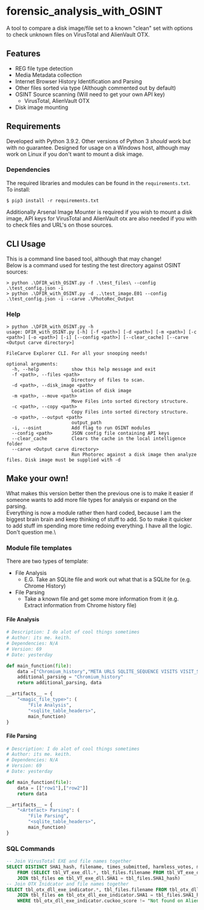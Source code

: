 # forensic_analysis_with_OSINT
A tool to compare a disk image/file set to a known "clean" set with options to check unknown files on VirusTotal and AlienVault OTX.

## Features
-   REG file type detection
-   Media Metadata collection
-   Internet Browser History Identification and Parsing
-   Other files sorted via type (Although commented out by default)
-   OSINT Source scanning (Will need to get your own API key)
    - VirusTotal, AlienVault OTX
- Disk image mounting

## Requirements
Developed with Python 3.9.2. Other versions of Python 3 *should* work but with no guarantee. Designed for usage on a Windows host, although may work on Linux if you don't want to mount a disk image.
### Dependencies
The required libraries and modules can be found in the `requirements.txt`. To install:
```console
$ pip3 install -r requirements.txt
```
Additionally Arsenal Image Mounter is required if you wish to mount a disk image, API keys for VirusTotal and AlienVault otx are also needed if you with to check files and URL's on those sources.

## CLI Usage
This is a command line based tool, although that may change!\
Below is a command used for testing the test directory against OSINT sources:
```console
> python .\DFIR_with_OSINT.py -f .\test_files\ --config .\test_config.json -i
> python .\DFIR_with_OSINT.py -d ..\test_image.E01 --config .\test_config.json -i --carve .\PhotoRec_Output
```

### Help
```console
> python .\DFIR_with_OSINT.py -h
usage: DFIR_with_OSINT.py [-h] [-f <path>] [-d <path>] [-m <path>] [-c <path>] [-o <path>] [-i] [--config <path>] [--clear_cache] [--carve <Output carve directory>]

FileCarve Explorer CLI. For all your snooping needs!

optional arguments:
  -h, --help            show this help message and exit
  -f <path>, --files <path>
                        Directory of files to scan.
  -d <path>, --disk_image <path>
                        Location of disk image
  -m <path>, --move <path>
                        Move Files into sorted directory structure.
  -c <path>, --copy <path>
                        Copy Files into sorted directory structure.
  -o <path>, --output <path>
                        output_path
  -i, --osint           Add flag to run OSINT modules
  --config <path>       JSON config file containing API keys
  --clear_cache         Clears the cache in the local intelligence folder
  --carve <Output carve directory>
                        Run Photorec against a disk image then analyze files. Disk image must be supplied with -d
```

## Make your own!
What makes this version better then the previous one is to make it easier if someone wants to add more file types for analysis or expand on the parsing.\
Everything is now a module rather then hard coded, because I am the biggest brain brain and keep thinking of stuff to add. So to make it quicker to add stuff im spending more time redoing everything. I have all the logic. Don't question me.\

### Module file templates
There are two types of template:
-   File Analysis
    -   E.G. Take an SQLite file and work out what that is a SQLite for (e.g. Chrome History)
-   File Parsing
    -   Take a known file and get some more information from it (e.g. Extract information from Chrome history file)
#### File Analysis
```python
# Description: I do alot of cool things sometimes
# Author: its me. keith.
# Dependencies: N/A
# Version: 69
# Date: yesterday

def main_function(file):
    data =["Chromium_history","META URLS SQLITE_SEQUENCE VISITS VISIT_SOURCE KEYWORD_SEARCH_TERMS DOWNLOADS DOWNLOADS_URL_CHAINS DOWNLOADS_SLICES DOWNLOADS_REROUTE_INFO SEGMENTS SEGMENT_USAGE TYPED_URL_SYNC_METADATA CONTENT_ANNOTATIONS CONTEXT_ANNOTATIONS CLUSTERS CLUSTERS_AND_VISITS"]
    additional_parsing = "Chromium_history"
    return additional_parsing, data

__artifacts__ = {
    "<magic_file_type>": (
        "File Analysis",
        "<sqlite_table_headers>",
        main_function)
}
```
#### File Parsing
```python
# Description: I do alot of cool things sometimes
# Author: its me. keith.
# Dependencies: N/A
# Version: 69
# Date: yesterday

def main_function(file):
    data = [["row1"],["row2"]]
    return data

__artifacts__ = {
    "<Artefact> Parsing": (
        "File Parsing",
        "<sqlite_table_headers>",
        main_function)
}
```

### SQL Commands
```sql
-- Join VirusTotal EXE and file names together
SELECT DISTINCT SHA1_hash, filename, times_submitted, harmless_votes, malicous_votes 
    FROM (SELECT tbl_VT_exe_dll.*, tbl_files.filename FROM tbl_VT_exe_dll 
    JOIN tbl_files on tbl_VT_exe_dll.SHA1 = tbl_files.SHA1_hash)
-- Join OTX Inidcator and file names together
SELECT tbl_otx_dll_exe_indicator.*, tbl_files.filename FROM tbl_otx_dll_exe_indicator
    JOIN tbl_files on tbl_otx_dll_exe_indicator.SHA1 = tbl_files.SHA1_hash 
    WHERE tbl_otx_dll_exe_indicator.cuckoo_score != "Not found on AlienVault"
```